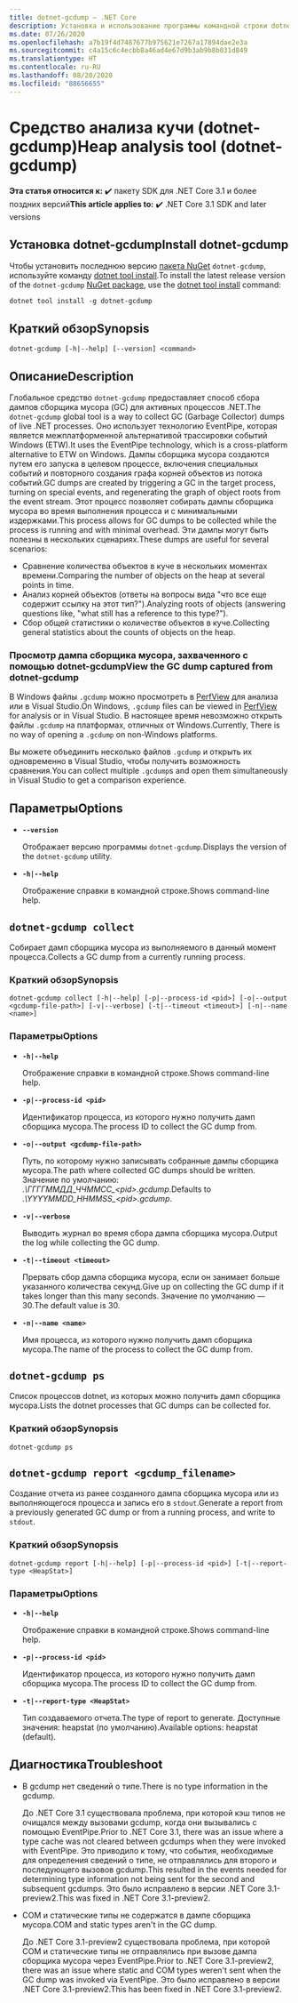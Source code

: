 ```yaml
---
title: dotnet-gcdump — .NET Core
description: Установка и использование программы командной строки dotnet-gcdump.
ms.date: 07/26/2020
ms.openlocfilehash: a7b19f4d7487677b975621e7267a17894dae2e3a
ms.sourcegitcommit: c4a15c6c4ecbb8a46ad4e67d9b3ab9b8b031d849
ms.translationtype: HT
ms.contentlocale: ru-RU
ms.lasthandoff: 08/20/2020
ms.locfileid: "88656655"
---
```

# <a name="heap-analysis-tool-dotnet-gcdump"></a><span data-ttu-id="697a5-103">Средство анализа кучи (dotnet-gcdump)</span><span class="sxs-lookup"><span data-stu-id="697a5-103">Heap analysis tool (dotnet-gcdump)</span></span>

<span data-ttu-id="697a5-104">**Эта статья относится к:** ✔️ пакету SDK для .NET Core 3.1 и более поздних версий</span><span class="sxs-lookup"><span data-stu-id="697a5-104">**This article applies to:** ✔️ .NET Core 3.1 SDK and later versions</span></span>

## <a name="install-dotnet-gcdump"></a><span data-ttu-id="697a5-105">Установка dotnet-gcdump</span><span class="sxs-lookup"><span data-stu-id="697a5-105">Install dotnet-gcdump</span></span>

<span data-ttu-id="697a5-106">Чтобы установить последнюю версию [пакета NuGet](https://www.nuget.org/packages/dotnet-gcdump) `dotnet-gcdump`, используйте команду [dotnet tool install](../tools/dotnet-tool-install.md).</span><span class="sxs-lookup"><span data-stu-id="697a5-106">To install the latest release version of the `dotnet-gcdump` [NuGet package](https://www.nuget.org/packages/dotnet-gcdump), use the [dotnet tool install](../tools/dotnet-tool-install.md) command:</span></span>

```dotnetcli
dotnet tool install -g dotnet-gcdump
```

## <a name="synopsis"></a><span data-ttu-id="697a5-107">Краткий обзор</span><span class="sxs-lookup"><span data-stu-id="697a5-107">Synopsis</span></span>

```console
dotnet-gcdump [-h|--help] [--version] <command>
```

## <a name="description"></a><span data-ttu-id="697a5-108">Описание</span><span class="sxs-lookup"><span data-stu-id="697a5-108">Description</span></span>

<span data-ttu-id="697a5-109">Глобальное средство `dotnet-gcdump` предоставляет способ сбора дампов сборщика мусора (GC) для активных процессов .NET.</span><span class="sxs-lookup"><span data-stu-id="697a5-109">The `dotnet-gcdump` global tool is a way to collect GC (Garbage Collector) dumps of live .NET processes.</span></span> <span data-ttu-id="697a5-110">Оно использует технологию EventPipe, которая является межплатформенной альтернативой трассировки событий Windows (ETW).</span><span class="sxs-lookup"><span data-stu-id="697a5-110">It uses the EventPipe technology, which is a cross-platform alternative to ETW on Windows.</span></span> <span data-ttu-id="697a5-111">Дампы сборщика мусора создаются путем его запуска в целевом процессе, включения специальных событий и повторного создания графа корней объектов из потока событий.</span><span class="sxs-lookup"><span data-stu-id="697a5-111">GC dumps are created by triggering a GC in the target process, turning on special events, and regenerating the graph of object roots from the event stream.</span></span> <span data-ttu-id="697a5-112">Этот процесс позволяет собирать дампы сборщика мусора во время выполнения процесса и с минимальными издержками.</span><span class="sxs-lookup"><span data-stu-id="697a5-112">This process allows for GC dumps to be collected while the process is running and with minimal overhead.</span></span> <span data-ttu-id="697a5-113">Эти дампы могут быть полезны в нескольких сценариях.</span><span class="sxs-lookup"><span data-stu-id="697a5-113">These dumps are useful for several scenarios:</span></span>

- <span data-ttu-id="697a5-114">Сравнение количества объектов в куче в нескольких моментах времени.</span><span class="sxs-lookup"><span data-stu-id="697a5-114">Comparing the number of objects on the heap at several points in time.</span></span>
- <span data-ttu-id="697a5-115">Анализ корней объектов (ответы на вопросы вида "что все еще содержит ссылку на этот тип?").</span><span class="sxs-lookup"><span data-stu-id="697a5-115">Analyzing roots of objects (answering questions like, "what still has a reference to this type?").</span></span>
- <span data-ttu-id="697a5-116">Сбор общей статистики о количестве объектов в куче.</span><span class="sxs-lookup"><span data-stu-id="697a5-116">Collecting general statistics about the counts of objects on the heap.</span></span>

### <a name="view-the-gc-dump-captured-from-dotnet-gcdump"></a><span data-ttu-id="697a5-117">Просмотр дампа сборщика мусора, захваченного с помощью dotnet-gcdump</span><span class="sxs-lookup"><span data-stu-id="697a5-117">View the GC dump captured from dotnet-gcdump</span></span>

<span data-ttu-id="697a5-118">В Windows файлы `.gcdump` можно просмотреть в [PerfView](https://github.com/microsoft/perfview) для анализа или в Visual Studio.</span><span class="sxs-lookup"><span data-stu-id="697a5-118">On Windows, `.gcdump` files can be viewed in [PerfView](https://github.com/microsoft/perfview) for analysis or in Visual Studio.</span></span> <span data-ttu-id="697a5-119">В настоящее время невозможно открыть файлы `.gcdump` на платформах, отличных от Windows.</span><span class="sxs-lookup"><span data-stu-id="697a5-119">Currently, There is no way of opening a `.gcdump` on non-Windows platforms.</span></span>

<span data-ttu-id="697a5-120">Вы можете объединить несколько файлов `.gcdump` и открыть их одновременно в Visual Studio, чтобы получить возможность сравнения.</span><span class="sxs-lookup"><span data-stu-id="697a5-120">You can collect multiple `.gcdump`s and open them simultaneously in Visual Studio to get a comparison experience.</span></span>

## <a name="options"></a><span data-ttu-id="697a5-121">Параметры</span><span class="sxs-lookup"><span data-stu-id="697a5-121">Options</span></span>

- **`--version`**

  <span data-ttu-id="697a5-122">Отображает версию программы `dotnet-gcdump`.</span><span class="sxs-lookup"><span data-stu-id="697a5-122">Displays the version of the `dotnet-gcdump` utility.</span></span>

- **`-h|--help`**

  <span data-ttu-id="697a5-123">Отображение справки в командной строке.</span><span class="sxs-lookup"><span data-stu-id="697a5-123">Shows command-line help.</span></span>

## `dotnet-gcdump collect`

<span data-ttu-id="697a5-124">Собирает дамп сборщика мусора из выполняемого в данный момент процесса.</span><span class="sxs-lookup"><span data-stu-id="697a5-124">Collects a GC dump from a currently running process.</span></span>

### <a name="synopsis"></a><span data-ttu-id="697a5-125">Краткий обзор</span><span class="sxs-lookup"><span data-stu-id="697a5-125">Synopsis</span></span>

```console
dotnet-gcdump collect [-h|--help] [-p|--process-id <pid>] [-o|--output <gcdump-file-path>] [-v|--verbose] [-t|--timeout <timeout>] [-n|--name <name>]
```

### <a name="options"></a><span data-ttu-id="697a5-126">Параметры</span><span class="sxs-lookup"><span data-stu-id="697a5-126">Options</span></span>

- **`-h|--help`**

  <span data-ttu-id="697a5-127">Отображение справки в командной строке.</span><span class="sxs-lookup"><span data-stu-id="697a5-127">Shows command-line help.</span></span>

- **`-p|--process-id <pid>`**

  <span data-ttu-id="697a5-128">Идентификатор процесса, из которого нужно получить дамп сборщика мусора.</span><span class="sxs-lookup"><span data-stu-id="697a5-128">The process ID to collect the GC dump from.</span></span>

- **`-o|--output <gcdump-file-path>`**

  <span data-ttu-id="697a5-129">Путь, по которому нужно записывать собранные дампы сборщика мусора.</span><span class="sxs-lookup"><span data-stu-id="697a5-129">The path where collected GC dumps should be written.</span></span> <span data-ttu-id="697a5-130">Значение по умолчанию: *.\\ГГГГММДД\_ЧЧММСС\_\<pid>.gcdump*.</span><span class="sxs-lookup"><span data-stu-id="697a5-130">Defaults to *.\\YYYYMMDD\_HHMMSS\_\<pid>.gcdump*.</span></span>

- **`-v|--verbose`**

  <span data-ttu-id="697a5-131">Выводить журнал во время сбора дампа сборщика мусора.</span><span class="sxs-lookup"><span data-stu-id="697a5-131">Output the log while collecting the GC dump.</span></span>

- **`-t|--timeout <timeout>`**

  <span data-ttu-id="697a5-132">Прервать сбор дампа сборщика мусора, если он занимает больше указанного количества секунд.</span><span class="sxs-lookup"><span data-stu-id="697a5-132">Give up on collecting the GC dump if it takes longer than this many seconds.</span></span> <span data-ttu-id="697a5-133">Значение по умолчанию — 30.</span><span class="sxs-lookup"><span data-stu-id="697a5-133">The default value is 30.</span></span>

- **`-n|--name <name>`**

  <span data-ttu-id="697a5-134">Имя процесса, из которого нужно получить дамп сборщика мусора.</span><span class="sxs-lookup"><span data-stu-id="697a5-134">The name of the process to collect the GC dump from.</span></span>

## `dotnet-gcdump ps`

<span data-ttu-id="697a5-135">Список процессов dotnet, из которых можно получить дамп сборщика мусора.</span><span class="sxs-lookup"><span data-stu-id="697a5-135">Lists the dotnet processes that GC dumps can be collected for.</span></span>

### <a name="synopsis"></a><span data-ttu-id="697a5-136">Краткий обзор</span><span class="sxs-lookup"><span data-stu-id="697a5-136">Synopsis</span></span>

```console
dotnet-gcdump ps
```

## `dotnet-gcdump report <gcdump_filename>`

<span data-ttu-id="697a5-137">Создание отчета из ранее созданного дампа сборщика мусора или из выполняющегося процесса и запись его в `stdout`.</span><span class="sxs-lookup"><span data-stu-id="697a5-137">Generate a report from a previously generated GC dump or from a running process, and write to `stdout`.</span></span>

### <a name="synopsis"></a><span data-ttu-id="697a5-138">Краткий обзор</span><span class="sxs-lookup"><span data-stu-id="697a5-138">Synopsis</span></span>

```console
dotnet-gcdump report [-h|--help] [-p|--process-id <pid>] [-t|--report-type <HeapStat>]
```

### <a name="options"></a><span data-ttu-id="697a5-139">Параметры</span><span class="sxs-lookup"><span data-stu-id="697a5-139">Options</span></span>

- **`-h|--help`**

  <span data-ttu-id="697a5-140">Отображение справки в командной строке.</span><span class="sxs-lookup"><span data-stu-id="697a5-140">Shows command-line help.</span></span>

- **`-p|--process-id <pid>`**

  <span data-ttu-id="697a5-141">Идентификатор процесса, из которого нужно получить дамп сборщика мусора.</span><span class="sxs-lookup"><span data-stu-id="697a5-141">The process ID to collect the GC dump from.</span></span>

- **`-t|--report-type <HeapStat>`**

  <span data-ttu-id="697a5-142">Тип создаваемого отчета.</span><span class="sxs-lookup"><span data-stu-id="697a5-142">The type of report to generate.</span></span> <span data-ttu-id="697a5-143">Доступные значения: heapstat (по умолчанию).</span><span class="sxs-lookup"><span data-stu-id="697a5-143">Available options: heapstat (default).</span></span>

## <a name="troubleshoot"></a><span data-ttu-id="697a5-144">Диагностика</span><span class="sxs-lookup"><span data-stu-id="697a5-144">Troubleshoot</span></span>

- <span data-ttu-id="697a5-145">В gcdump нет сведений о типе.</span><span class="sxs-lookup"><span data-stu-id="697a5-145">There is no type information in the gcdump.</span></span>

   <span data-ttu-id="697a5-146">До .NET Core 3.1 существовала проблема, при которой кэш типов не очищался между вызовами gcdump, когда они вызывались с помощью EventPipe.</span><span class="sxs-lookup"><span data-stu-id="697a5-146">Prior to .NET Core 3.1, there was an issue where a type cache was not cleared between gcdumps when they were invoked with EventPipe.</span></span> <span data-ttu-id="697a5-147">Это приводило к тому, что события, необходимые для определения сведений о типе, не отправлялись для второго и последующего вызовов gcdump.</span><span class="sxs-lookup"><span data-stu-id="697a5-147">This resulted in the events needed for determining type information not being sent for the second and subsequent gcdumps.</span></span> <span data-ttu-id="697a5-148">Это было исправлено в версии .NET Core 3.1-preview2.</span><span class="sxs-lookup"><span data-stu-id="697a5-148">This was fixed in .NET Core 3.1-preview2.</span></span>

- <span data-ttu-id="697a5-149">COM и статические типы не содержатся в дампе сборщика мусора.</span><span class="sxs-lookup"><span data-stu-id="697a5-149">COM and static types aren't in the GC dump.</span></span>

   <span data-ttu-id="697a5-150">До .NET Core 3.1-preview2 существовала проблема, при которой COM и статические типы не отправлялись при вызове дампа сборщика мусора через EventPipe.</span><span class="sxs-lookup"><span data-stu-id="697a5-150">Prior to .NET Core 3.1-preview2, there was an issue where static and COM types weren't sent when the GC dump was invoked via EventPipe.</span></span> <span data-ttu-id="697a5-151">Это было исправлено в версии .NET Core 3.1-preview2.</span><span class="sxs-lookup"><span data-stu-id="697a5-151">This has been fixed in .NET Core 3.1-preview2.</span></span>
